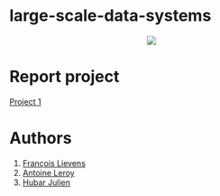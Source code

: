 # large-scale-data-systems
<p align="center">
  <img src= https://github.com/julien1941/large-scale-data-systems/blob/master/Image/J4o.gif/>
</p>

# Report project

[Project 1](https://www.overleaf.com/9156998969qgmvtwgyjsgt)

# Authors
1. [François Lievens](https://github.com/francoislievens)
1. [Antoine Leroy](https://github.com/AntoineLer)
1. [Hubar Julien](https://github.com/julien1941)
